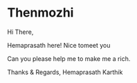 # Thenmozhi

Hi There,


Hemaprasath here! Nice tomeet you 

Can you please help me to make me a rich.


Thanks & Regards,
Hemaprasath Karthik
